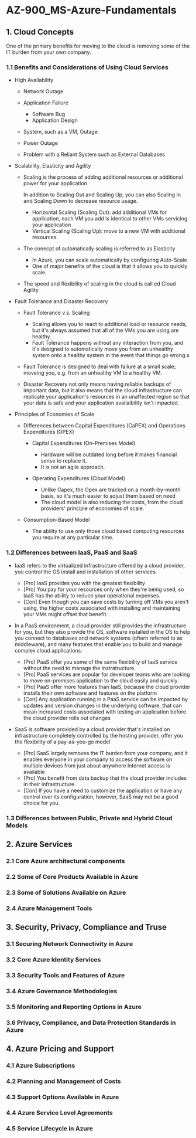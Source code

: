 # AZ-900_MS-Azure-Fundamentals

## 1. Cloud Concepts

One of the primary benefits for moving to the cloud is removing some of the IT burden from your own company.

### 1.1 Benefits and Considerations of Using Cloud Services

- High Availability

	- Network Outage
	- Application Failure

		- Software Bug
		- Application Design

	- System, such as a VM, Outage
	- Power Outage
	- Problem with a Reliant System such as External Databases

- Scalability, Elasticity and Agility

	- Scaling is the process of adding additional resources or additional power for your application

	  In addition to Scaling Out and Scaling Up, you can also Scaling In and Scaling Down to decrease resource usage.

		- Horizontal Scaling (Scaling Out): add additional VMs for application, each VM you add is identical to other VMs servicing your application
		- Vertical Scaling (Scaling Up): move to a new VM with additional resources.

	- The conecpt of automatically scaling is referred to as Elasticity

		- In Azure, you can scale automatically by configuring Auto-Scale
		- One of major benefits of the cloud is that it allows you to quickly scale.

	- The speed and flexibility of scaling in the cloud is call ed Cloud Agility

- Fault Tolerance and Disaster Recovery

	- Fault Tolerance v.s. Scaling

		- Scaling allows you to react to additional load or resource needs, but it's always assumed that all of the VMs you are using are healthy.
		- Fault Tolerance happens without any interaction from you, and it's designed to automatically move you from an unhealthy system onto a healthy system in the event that things go wrong.s

	- Fault Tolerance is designed to deal with failure at a small scale; moveing you, e.g. from an unhealthy VM to a healthy VM.
	- Disaster Recovery not only means having reliable backups of important data, but it also means that the cloud infrastructure can replicate your application's resources in an unaffected region so that your data is safe and your application availaibility isn't impacted.

- Principles of Economies of Scale

	- Differences between Capital Expenditures (CaPEX) and Operations Expenditures (OPEX)

		- Capital Expenditures (On-Premises Model)

			- Hardware will be outdated long before it makes financial sense to replace it.
			- It is not an agile approach.

		- Operating Expenditures (Cloud Model)

			- Unlike Capex, the Opex are tracked on a month-by-month basis, so it's much easier to adjust them based on need
			- The cloud model is also reducing the costs, from the cloud providers' principle of economies of scale.

	- Consumption-Based Model

		- The ability to use only those cloud based computing resources you require at any particular time.

### 1.2 Differences between IaaS, PaaS and SaaS

- IaaS refers to the virtualized infrastructure offered by a cloud provider, you control the OS install and installation of other services.

	- [Pro] IaaS provides you with the greatest flexibility
	- [Pro] You pay for your resources only when they're being used, so IaaS has the ability to reduce your operational expenses.
	- [Con] Even though you can save costs by turning off VMs you aren't using, the higher costs associated with installing and maintaining your VMs might offset that benefit.

- In a PaaS environment, a cloud provider still provides the infrastructure for you, but they also provide the OS, software installed in the OS to help you connect to databases and network systems (oftern referred to as middleware), and many features that enable you to build and manage complex cloud applications.

	- [Pro] PaaS offer you some of the same flexibility of IaaS service without the need to manage the instratructure.
	- [Pro] PaaS services are popular for developer teams who are looking to move on-premises application to the cloud easily and quickly.
	- [Pro] PaaS offer more features than IaaS, because the cloud provider installs their own software and features on the platform
	- [Con] Any application running in a PaaS service can be impacted by updates and version changes in the underlying software, that can mean increased costs associated with testing an application before the cloud provider rolls out changes

- SaaS is software provided by a cloud provider that's installed on infrastructure completely controlled by the hosting provider, offer you the flexibility of a pay-as-you-go model

	- [Pro] SaaS largely removes the IT burden from your company, and it enables everyone in your company to access the software on multiple devices from just about anywhere Internet access is available
	- [Pro] You benefit from data backup that the cloud provider includes in their infrastructure.
	- [Con] If you have a need to customize the application or have any control over its configuration, however, SaaS may not be a good choice for you.

### 1.3 Differences between Public, Private and Hybrid Cloud Models

## 2. Azure Services

### 2.1 Core Azure architectural components

### 2.2 Some of Core Products Available in Azure

### 2.3 Some of Solutions Available on Azure

### 2.4 Azure Management Tools

## 3. Security, Privacy, Compliance and Truse

### 3.1 Securing Network Connectivity in Azure

### 3.2 Core Azure Identity Services

### 3.3 Security Tools and Features of Azure

### 3.4 Azure Governance Methodologies

### 3.5 Monitoring and Reporting Options in Azure

### 3.6 Privacy, Compliance, and Data Protection Standards in Azure

## 4. Azure Pricing and Support

### 4.1 Azure Subscriptions

### 4.2 Planning and Management of Costs

### 4.3 Support Options Available in Azure

### 4.4 Azure Service Level Agreements

### 4.5 Service Lifecycle in Azure

